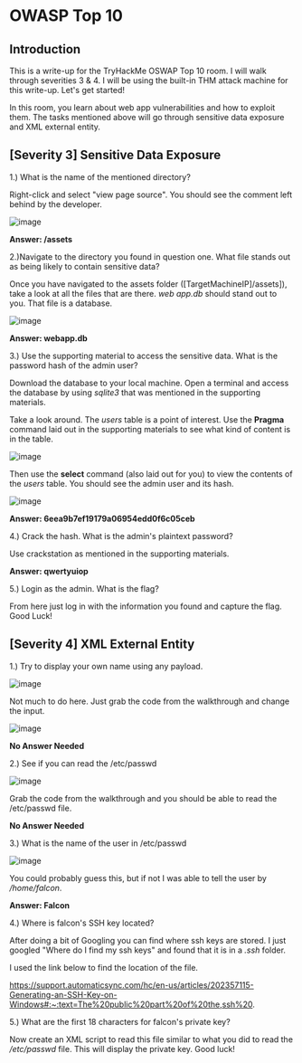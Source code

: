# OWASP Top 10
## Introduction

This is a write-up for the TryHackMe OSWAP Top 10 room. I will walk through severities 3 & 4. I will be using the built-in THM attack machine for this write-up. Let's get started!

In this room, you learn about web app vulnerabilities and how to exploit them. The tasks mentioned above will go through sensitive data exposure and XML external entity.

## [Severity 3] Sensitive Data Exposure

1.) What is the name of the mentioned directory?

Right-click and select "view page source". You should see the comment left behind by the developer.

![image](https://user-images.githubusercontent.com/54414820/121955192-a75c5280-cd2d-11eb-9945-a9fdc1c59057.png)

**Answer: /assets**

2.)Navigate to the directory you found in question one. What file stands out as being likely to contain sensitive data?

Once you have navigated to the assets folder ([TargetMachineIP]/assets]), take a look at all the files that are there. *web app.db* should stand out to you. That file is a database.

![image](https://user-images.githubusercontent.com/54414820/121955406-eb4f5780-cd2d-11eb-9c85-76d62cea4f9c.png)

**Answer: webapp.db**

3.) Use the supporting material to access the sensitive data. What is the password hash of the admin user?

Download the database to your local machine. Open a terminal and access the database by using *sqlite3* that was mentioned in the supporting materials.

Take a look around. The *users* table is a point of interest. Use the **Pragma** command laid out in the supporting materials to see what kind of content is in the table.

![image](https://user-images.githubusercontent.com/54414820/121958349-96154500-cd31-11eb-879c-21b42a7c0fce.png)

Then use the **select** command (also laid out for you) to view the contents of the *users* table. You should see the admin user and its hash.

![image](https://user-images.githubusercontent.com/54414820/121958570-d1b00f00-cd31-11eb-82a7-56baf576f609.png)

**Answer: 6eea9b7ef19179a06954edd0f6c05ceb**

4.) Crack the hash. What is the admin's plaintext password?

Use crackstation as mentioned in the supporting materials.

**Answer: qwertyuiop**

5.) Login as the admin. What is the flag?

From here just log in with the information you found and capture the flag. Good Luck!

## [Severity 4] XML External Entity

1.) Try to display your own name using any payload.

![image](https://user-images.githubusercontent.com/54414820/122863485-d3a93d80-d2f0-11eb-9350-55c249a9e6eb.png)

Not much to do here. Just grab the code from the walkthrough and change the input.

![image](https://user-images.githubusercontent.com/54414820/122863565-fc313780-d2f0-11eb-83b9-f030aff3b533.png)

**No Answer Needed**

2.) See if you can read the /etc/passwd

![image](https://user-images.githubusercontent.com/54414820/122863947-ba54c100-d2f1-11eb-995b-c169fe879845.png)

Grab the code from the walkthrough and you should be able to read the /etc/passwd file.

**No Answer Needed**

3.) What is the name of the user in /etc/passwd

![image](https://user-images.githubusercontent.com/54414820/122864129-0f90d280-d2f2-11eb-88b3-763579046df4.png)

You could probably guess this, but if not I was able to tell the user by */home/falcon*. 

**Answer: Falcon**

4.) Where is falcon's SSH key located?

After doing a bit of Googling you can find where ssh keys are stored. I just googled "Where do I find my ssh keys" and found that it is in a *.ssh* folder.

I used the link below to find the location of the file.

https://support.automaticsync.com/hc/en-us/articles/202357115-Generating-an-SSH-Key-on-Windows#:~:text=The%20public%20part%20of%20the,ssh%20.


5.) What are the first 18 characters for falcon's private key?

Now create an XML script to read this file similar to what you did to read the */etc/passwd* file. This will display the private key. Good luck!
